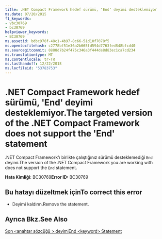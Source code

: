 ```yaml
---
title: .NET Compact Framework hedef sürümü, 'End' deyimi desteklemiyor.
ms.date: 07/20/2015
f1_keywords:
- vbc30769
- bc30769
helpviewer_keywords:
- BC30769
ms.assetid: bdbc976f-48c1-4b97-8c66-51d10f7078f5
ms.openlocfilehash: c2778bf51e36a2b665fd594d7763fed848bfcd40
ms.sourcegitcommit: 0888d7b24f475c346a3f444de8d83ec1ca7cd234
ms.translationtype: MT
ms.contentlocale: tr-TR
ms.lasthandoff: 12/22/2018
ms.locfileid: "53783753"
---
```

# <a name="the-targeted-version-of-the-net-compact-framework-does-not-support-the-end-statement"></a><span data-ttu-id="6e4c5-102">.NET Compact Framework hedef sürümü, 'End' deyimi desteklemiyor.</span><span class="sxs-lookup"><span data-stu-id="6e4c5-102">The targeted version of the .NET Compact Framework does not support the 'End' statement</span></span>
<span data-ttu-id="6e4c5-103">.NET Compact Framework'ı birlikte çalıştığınız sürümü desteklemediği `End` deyimi.</span><span class="sxs-lookup"><span data-stu-id="6e4c5-103">The version of the .NET Compact Framework you are working with does not support the `End` statement.</span></span>  
  
 <span data-ttu-id="6e4c5-104">**Hata Kimliği:** BC30769</span><span class="sxs-lookup"><span data-stu-id="6e4c5-104">**Error ID:** BC30769</span></span>  
  
## <a name="to-correct-this-error"></a><span data-ttu-id="6e4c5-105">Bu hatayı düzeltmek için</span><span class="sxs-lookup"><span data-stu-id="6e4c5-105">To correct this error</span></span>  
  
-   <span data-ttu-id="6e4c5-106">Deyimi kaldırın.</span><span class="sxs-lookup"><span data-stu-id="6e4c5-106">Remove the statement.</span></span>  
  
## <a name="see-also"></a><span data-ttu-id="6e4c5-107">Ayrıca Bkz.</span><span class="sxs-lookup"><span data-stu-id="6e4c5-107">See Also</span></span>  
 [<span data-ttu-id="6e4c5-108">Son \<anahtar sözcüğü > deyimi</span><span class="sxs-lookup"><span data-stu-id="6e4c5-108">End \<keyword> Statement</span></span>](../../visual-basic/language-reference/statements/end-keyword-statement.md)
